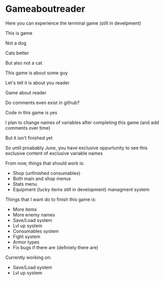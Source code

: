 # Gameaboutreader
Here you can experience the terminal game (still in develpment)

This is game

Not a dog

Cats better

But also not a cat

This game is about some guy

Let's tell it is about you reader

Game about reader

Do comments even exist in github?

Code in this game is yes

I plan to change names of variables after completing this game (and add comments over time)

But it isn't finished yet

So until proabably June, you have exclusive oppurtunity to see this exclusive content of exclusive variable names



From now, things that should work is:
- Shop (unfinished consumables)
- Both main and shop menus
- Stats menu
- Equipment (lucky items still in development) managment system 

Things that I want do to finish this game is:
- More items
- More enemy names
- Save/Load system
- Lvl up system
- Consumables system
- Fight system
- Armor types
- Fix bugs if there are (definiely there are)

Currently working on:
- Save/Load system
- Lvl up system
